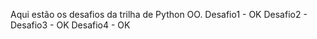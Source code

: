 Aqui estão os desafios da trilha de Python OO.
Desafio1 - OK
Desafio2 - 
Desafio3 - OK
Desafio4 - OK
